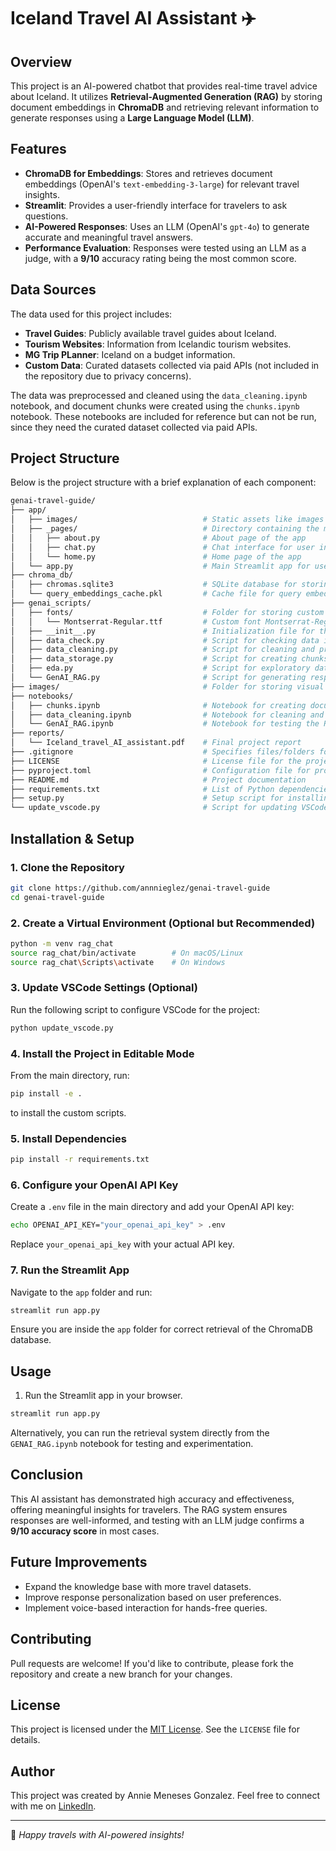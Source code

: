# Iceland Travel AI Assistant ✈️

## Overview

This project is an AI-powered chatbot that provides real-time travel advice about Iceland. It utilizes **Retrieval-Augmented Generation (RAG)** by storing document embeddings in **ChromaDB** and retrieving relevant information to generate responses using a **Large Language Model (LLM)**.

## Features

- **ChromaDB for Embeddings**: Stores and retrieves document embeddings  (OpenAI's `text-embedding-3-large`) for relevant travel insights.
- **Streamlit**: Provides a user-friendly interface for travelers to ask questions.
- **AI-Powered Responses**: Uses an LLM (OpenAI's `gpt-4o`) to generate accurate and meaningful travel answers.
- **Performance Evaluation**: Responses were tested using an LLM as a judge, with a **9/10** accuracy rating being the most common score.

## Data Sources

The data used for this project includes:

- **Travel Guides**: Publicly available travel guides about Iceland.
- **Tourism Websites**: Information from Icelandic tourism websites.
- **MG Trip PLanner**: Iceland on a budget information.
- **Custom Data**: Curated datasets collected via paid APIs (not included in the repository due to privacy concerns).

The data was preprocessed and cleaned using the `data_cleaning.ipynb` notebook, and document chunks were created using the `chunks.ipynb` notebook. These notebooks are included for reference but can not be run, since they need the curated dataset collected via paid APIs.

## Project Structure

Below is the project structure with a brief explanation of each component:

```bash
genai-travel-guide/
├── app/
│   ├── images/                            # Static assets like images or icons for the app
│   ├── _pages/                            # Directory containing the main page components of the app
│   │   ├── about.py                       # About page of the app
│   │   ├── chat.py                        # Chat interface for user interactions
│   │   └── home.py                        # Home page of the app
│   └── app.py                             # Main Streamlit app for user interaction
├── chroma_db/
│   ├── chromas.sqlite3                    # SQLite database for storing document embeddings
│   └── query_embeddings_cache.pkl         # Cache file for query embeddings
├── genai_scripts/
│   ├── fonts/                             # Folder for storing custom font files used in visualizations
│   │   └── Montserrat-Regular.ttf         # Custom font Montserrat-Regular
│   ├── __init__.py                        # Initialization file for the custom module
│   ├── data_check.py                      # Script for checking data integrity
│   ├── data_cleaning.py                   # Script for cleaning and preprocessing data
│   ├── data_storage.py                    # Script for creating chunks, embeddings and storing data in ChromaDB
│   ├── eda.py                             # Script for exploratory data analysis in the chunks
│   └── GenAI_RAG.py                       # Script for generating responses using RAG approach and LLM
├── images/                                # Folder for storing visual assets
├── notebooks/
│   ├── chunks.ipynb                       # Notebook for creating document chunks and saving chunk embeddings in ChromaDB
│   ├── data_cleaning.ipynb                # Notebook for cleaning and preprocessing data
│   └── GenAI_RAG.ipynb                    # Notebook for testing the RAG system
├── reports/                         
│   └── Iceland_travel_AI_assistant.pdf    # Final project report
├── .gitignore                             # Specifies files/folders for Git to ignore (e.g., temporary files, credentials)
├── LICENSE                                # License file for the project
├── pyproject.toml                         # Configuration file for project setup
├── README.md                              # Project documentation
├── requirements.txt                       # List of Python dependencies
├── setup.py                               # Setup script for installing the project
└── update_vscode.py                       # Script for updating VSCode settings
```

## Installation & Setup

### 1. Clone the Repository

```bash
git clone https://github.com/annnieglez/genai-travel-guide
cd genai-travel-guide
```

### 2. Create a Virtual Environment (Optional but Recommended)

```bash
python -m venv rag_chat
source rag_chat/bin/activate        # On macOS/Linux
source rag_chat\Scripts\activate    # On Windows
```

### 3. Update VSCode Settings (Optional)

Run the following script to configure VSCode for the project:

```bash
python update_vscode.py
```

### 4. Install the Project in Editable Mode

From the main directory, run:

```bash
pip install -e .
```

to install the custom scripts.

### 5. Install Dependencies

```bash
pip install -r requirements.txt
```

### 6. Configure your OpenAI API Key

Create a `.env` file in the main directory and add your OpenAI API key:

```bash
echo OPENAI_API_KEY="your_openai_api_key" > .env
```

Replace `your_openai_api_key` with your actual API key.

### 7. Run the Streamlit App

Navigate to the `app` folder and run:

```bash
streamlit run app.py
```

Ensure you are inside the `app` folder for correct retrieval of the ChromaDB database.

## Usage

1. Run the Streamlit app in your browser.

```bash
streamlit run app.py
```

Alternatively, you can run the retrieval system directly from the `GENAI_RAG.ipynb` notebook for testing and experimentation.

## Conclusion

This AI assistant has demonstrated high accuracy and effectiveness, offering meaningful insights for travelers. The RAG system ensures responses are well-informed, and testing with an LLM judge confirms a **9/10 accuracy score** in most cases.

## Future Improvements

- Expand the knowledge base with more travel datasets.
- Improve response personalization based on user preferences.
- Implement voice-based interaction for hands-free queries.

## Contributing

Pull requests are welcome! If you'd like to contribute, please fork the repository and create a new branch for your changes.

## License

This project is licensed under the [MIT License](https://opensource.org/licenses/MIT). See the `LICENSE` file for details.

## Author

This project was created by Annie Meneses Gonzalez. Feel free to connect with me on [LinkedIn](https://www.linkedin.com/in/annie-meneses-gonzalez-57bb9b145/).

---

💙 *Happy travels with AI-powered insights!*
